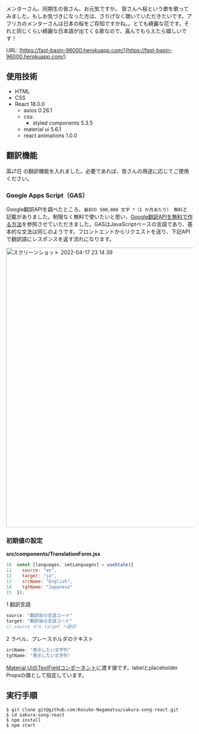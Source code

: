 メンターさん、同期生の皆さん、お元気ですか。
皆さんへ桜という歌を歌ってみました。もしお気づきになった方は、さりげなく聴いていただきたいです。アフリカのメンターさんは日本の桜をご存知ですかね。。とても綺麗な花です。それと同じくらい綺麗な日本語が出てくる歌なので、喜んでもらえたら嬉しいです！

URL: [https://fast-basin-96000.herokuapp.com/](https://fast-basin-96000.herokuapp.com/)

## 使用技術
- HTML
- CSS
- React 18.0.0
  - axios 0.26.1
  - css: 
    - styled components 5.3.5
  - material ui 5.6.1
  - react animations 1.0.0

## 翻訳機能
英⇄日 の翻訳機能を入れました。必要であれば、皆さんの用途に応じてご使用ください。
### Google Apps Script（GAS）
Google翻訳APIを調べたところ、`最初の 500,000 文字 *（1 か月あたり） 無料`と記載がありました。制限なく無料で使いたいと思い、[Google翻訳APIを無料で作る方法](https://qiita.com/satto_sann/items/be4177360a0bc3691fdf)を参照させていただきました。GASはJavaScriptベースの言語であり、基本的な文法は同じのようです。フロントエンドからリクエストを送り、下記APIで翻訳語にレスポンスを返す流れになります。

<img width="754" alt="スクリーンショット 2022-04-17 23 14 39" src="https://user-images.githubusercontent.com/83779040/163718375-a78c39c2-9eae-4c29-b82f-1e12219da42b.png">

### 初期値の設定
**src/components/TranslationForm.jsx**
``` js
10  const [languages, setLanguages] = useState({
11    source: "en",
12    target: "ja",
13    srcName: "English",
14    tgtName: "Japanese"
15  });
```
1 翻訳言語
``` js
source: "翻訳前の言語コード"
target: "翻訳後の言語コード"
// source から target へ翻訳
```
2 ラベル、プレースホルダのテキスト
``` js
srcName: "表示したい文字列"
tgtName: "表示したい文字列"
```
[Material UIのTextFieldコンポーネント](https://mui.com/material-ui/api/text-field/)に渡す値です。labelとplaceholder Propsの値として指定しています。

## 実行手順
```
$ git clone git@github.com:Kosuke-Nagamatsu/sakura-song-react.git
$ cd sakura-song-react
$ npm install
$ npm start
```